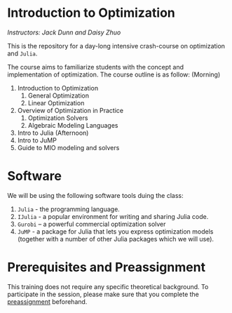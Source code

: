 # Introduction to Optimization
*Instructors: Jack Dunn and Daisy Zhuo*

This is the repository for a day-long intensive crash-course on optimization and `Julia`. 

The course aims to familiarize students with the concept and implementation of optimization. The course outline is as follow:
(Morning)
1. Introduction to Optimization 
    1. General Optimization
    2. Linear Optimization
2. Overview of Optimization in Practice
    1. Optimization Solvers
    2. Algebraic Modeling Languages 
3. Intro to Julia
(Afternoon)
4. Intro to JuMP
5. Guide to MIO modeling and solvers


# Software
We will be using the following software tools duing the class:
1.	`Julia` - the programming language.
2.	`IJulia` - a popular environment for writing and sharing Julia code.
3.	`Gurobi` – a powerful commercial optimization solver
4.	`JuMP` - a package for Julia that lets you express optimization models (together with a number of other Julia packages which we will use).


# Prerequisites and Preassignment

This training does not require any specific theoretical background. To participate in the session, please make sure that you complete the [preassignment]() beforehand. 


